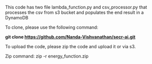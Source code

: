 This code has two file lambda_function.py and csv_processor.py that processes the csv from s3 bucket and populates the end result in a DynamoDB

To clone, please use the following command:

**git clone https://github.com/Nanda-Vishvanathan/secr-ai.git**

To upload the code, please zip the code and upload it or via s3.

Zip command: zip -r energy_function.zip
